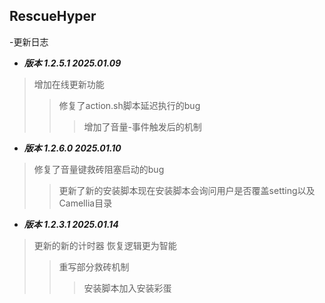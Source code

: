 ## RescueHyper

-更新日志
- ***版本 1.2.5.1 2025.01.09***
 > 增加在线更新功能
 >> 修复了action.sh脚本延迟执行的bug 
 >>> 增加了音量-事件触发后的机制
- ***版本 1.2.6.0 2025.01.10***
 > 修复了音量键救砖阻塞启动的bug
 >> 更新了新的安装脚本现在安装脚本会询问用户是否覆盖setting以及Camellia目录
 - ***版本 1.2.3.1 2025.01.14***
 > 更新的新的计时器 恢复逻辑更为智能
 >> 重写部分救砖机制
 >>> 安装脚本加入安装彩蛋
